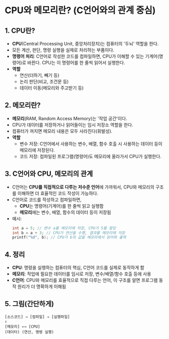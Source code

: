 # CPU와 메모리란? (C언어와의 관계 중심)

## 1. CPU란?

- **CPU**(Central Processing Unit, 중앙처리장치)는 컴퓨터의 '두뇌' 역할을 한다.
- 모든 계산, 판단, 명령 실행을 실제로 처리하는 부품이다.
- **명령어 처리**: C언어로 작성한 코드를 컴파일하면, CPU가 이해할 수 있는 기계어(명령어)로 바뀐다. CPU는 이 명령어를 한 줄씩 읽어서 실행한다.
- **역할**
    - 연산(더하기, 빼기 등)
    - 논리 판단(비교, 조건문 등)
    - 데이터 이동(메모리와 주고받기 등)

## 2. 메모리란?

- **메모리**(RAM, Random Access Memory)는 '작업 공간'이다.
- CPU가 데이터를 저장하거나 읽어들이는 임시 저장소 역할을 한다.
- 컴퓨터가 꺼지면 메모리 내용은 모두 사라진다(휘발성).
- **역할**
    - 변수 저장: C언어에서 사용하는 변수, 배열, 함수 호출 시 사용하는 데이터 등이 메모리에 저장된다.
    - 코드 저장: 컴파일된 프로그램(명령어)도 메모리에 올라가서 CPU가 실행한다.


## 3. C언어와 CPU, 메모리의 관계

- C언어는 **CPU를 직접적으로 다루는 저수준 언어**에 가까워서, CPU와 메모리의 구조를 이해하면 더 효율적인 코드 작성이 가능하다.
- C언어로 코드를 작성하고 컴파일하면,
    - **CPU**는 명령어(기계어)를 한 줄씩 읽고 실행함
    - **메모리**에는 변수, 배열, 함수의 데이터 등이 저장됨
- 예시:
    ```c
    int a = 5; // 변수 a를 메모리에 저장, CPU가 5를 할당
    int b = a + 3; // CPU가 연산을 수행, 결과를 메모리에 저장
    printf("%d", b); // CPU가 b의 값을 메모리에서 읽어와 출력
    ```

## 4. 정리

- **CPU**: 명령을 실행하는 컴퓨터의 핵심, C언어 코드를 실제로 동작하게 함
- **메모리**: 작업에 필요한 데이터를 임시로 저장, 변수/배열/함수 호출 등에 사용
- **C언어**: CPU와 메모리를 효율적으로 직접 다루는 언어, 이 구조를 알면 프로그램 동작 원리가 더 명확하게 이해됨

## 5. 그림(간단하게)
```
[소스코드] → [컴파일] → [실행파일]
↓
[메모리] ←→ [CPU]
(데이터) (연산, 명령 실행)
```